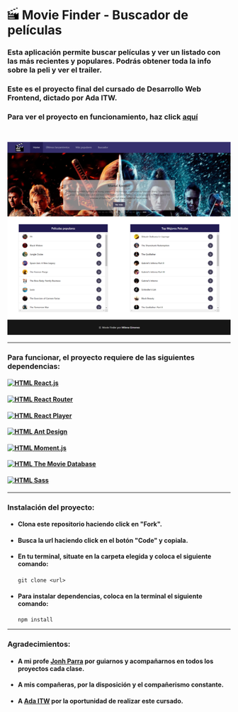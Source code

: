 # <img alt="HTML" src="./src/assets/movie-logo.gif" width="26x26"> Movie Finder - Buscador de películas

### Esta aplicación permite buscar películas y ver un listado con las más recientes y populares. Podrás obtener toda la info sobre la peli y ver el trailer.
### Este es el proyecto final del cursado de Desarrollo Web Frontend, dictado por Ada ITW.

### Para ver el proyecto en funcionamiento, haz click [aquí](https://milenagimenez.github.io/movies-project/#/)
<br>

![imagen](./src/assets/screencapture.png)
***

### Para funcionar, el proyecto requiere de las siguientes dependencias:

 #### <a href="https://es.reactjs.org/docs/getting-started.html"><img alt="HTML" src="https://jesuswisord.github.io/cd7bb6bec60f6799aa174b4e07b92ea4.png" width="16x16"> React.js</a> 
  
 #### <a href="https://reactrouter.com/"><img alt="HTML" src="https://res.cloudinary.com/practicaldev/image/fetch/s--bvQtwOo5--/c_imagga_scale,f_auto,fl_progressive,h_500,q_auto,w_1000/https://reacttraining.com/images/blog/reach-react-router-future.png" width="16x16"> React Router</a>
 
 #### <a href="https://github.com/CookPete/react-player"><img alt="HTML" src="https://www.un.org/sites/un2.un.org/files/play-button.png" width="16x16"> React Player</a>

 #### <a href="https://ant.design/docs/react/introduce"><img alt="HTML" src="https://gw.alipayobjects.com/zos/rmsportal/KDpgvguMpGfqaHPjicRK.svg" width="16x16"> Ant Design</a>

 #### <a href="https://momentjs.com/"><img alt="HTML" src="https://cdn.worldvectorlogo.com/logos/momentjs.svg" width="16x16"> Moment.js</a>
 
 #### <a href="https://ant.design/docs/react/introduce"><img alt="HTML" src="https://www.themoviedb.org/assets/2/v4/logos/v2/blue_square_2-d537fb228cf3ded904ef09b136fe3fec72548ebc1fea3fbbd1ad9e36364db38b.svg" width="16x16"> The Movie Database</a>

 #### <a href="https://sass-lang.com/install"><img alt="HTML" src="https://code.support/wp-content/uploads/2016/04/sass.png" width="23x23"> Sass</a>

***

### Instalación del proyecto:

- #### Clona este repositorio haciendo click en "Fork".
- #### Busca la url haciendo click en el botón "Code" y copiala.
- #### En tu terminal, situate en la carpeta elegida y coloca el siguiente comando:
    ` git clone <url> `
- #### Para instalar dependencias, coloca en la terminal el siguiente comando:
    ` npm install `

***

### Agradecimientos:

- #### A mi profe [Jonh Parra](https://github.com/Jonhks) por guiarnos y acompañarnos en todos los proyectos cada clase.
- #### A mis compañeras, por la disposición y el compañerismo constante.
- #### A [Ada ITW](https://adaitw.org/) por la oportunidad de realizar este cursado.
